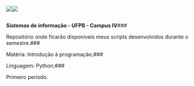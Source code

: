 ![]({{site.baseurl}}//brasao-ufpb-grande.png)![]({{site.baseurl}}//SI%20Sistemas%20de%20Informac%CC%A7a%CC%83o.png)
##

**Sistemas de informação - UFPB - Campus IV**###


Repositório onde ficarão disponíveis meus scripts desenvolvidos durante o semestre.###


Matéria: Introdução à programação;###


Linguagem: Python;###


Primeiro período.
